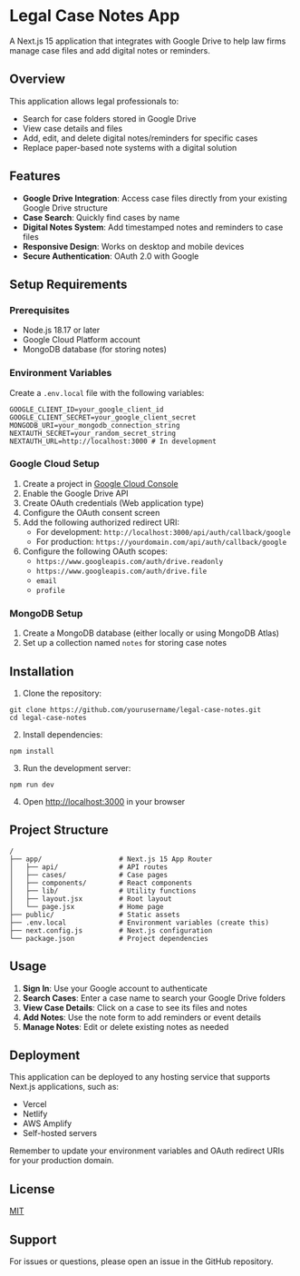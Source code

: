 # Legal Case Notes App

A Next.js 15 application that integrates with Google Drive to help law firms manage case files and add digital notes or reminders.

## Overview

This application allows legal professionals to:

- Search for case folders stored in Google Drive
- View case details and files
- Add, edit, and delete digital notes/reminders for specific cases
- Replace paper-based note systems with a digital solution

## Features

- **Google Drive Integration**: Access case files directly from your existing Google Drive structure
- **Case Search**: Quickly find cases by name
- **Digital Notes System**: Add timestamped notes and reminders to case files
- **Responsive Design**: Works on desktop and mobile devices
- **Secure Authentication**: OAuth 2.0 with Google

## Setup Requirements

### Prerequisites

- Node.js 18.17 or later
- Google Cloud Platform account
- MongoDB database (for storing notes)

### Environment Variables

Create a `.env.local` file with the following variables:

```
GOOGLE_CLIENT_ID=your_google_client_id
GOOGLE_CLIENT_SECRET=your_google_client_secret
MONGODB_URI=your_mongodb_connection_string
NEXTAUTH_SECRET=your_random_secret_string
NEXTAUTH_URL=http://localhost:3000 # In development
```

### Google Cloud Setup

1. Create a project in [Google Cloud Console](https://console.cloud.google.com/)
2. Enable the Google Drive API
3. Create OAuth credentials (Web application type)
4. Configure the OAuth consent screen
5. Add the following authorized redirect URI:
   - For development: `http://localhost:3000/api/auth/callback/google`
   - For production: `https://yourdomain.com/api/auth/callback/google`
6. Configure the following OAuth scopes:
   - `https://www.googleapis.com/auth/drive.readonly`
   - `https://www.googleapis.com/auth/drive.file`
   - `email`
   - `profile`

### MongoDB Setup

1. Create a MongoDB database (either locally or using MongoDB Atlas)
2. Set up a collection named `notes` for storing case notes

## Installation

1. Clone the repository:
```
git clone https://github.com/yourusername/legal-case-notes.git
cd legal-case-notes
```

2. Install dependencies:
```
npm install
```

3. Run the development server:
```
npm run dev
```

4. Open [http://localhost:3000](http://localhost:3000) in your browser

## Project Structure

```
/
├── app/                   # Next.js 15 App Router
│   ├── api/               # API routes
│   ├── cases/             # Case pages
│   ├── components/        # React components
│   ├── lib/               # Utility functions
│   ├── layout.jsx         # Root layout
│   └── page.jsx           # Home page
├── public/                # Static assets
├── .env.local             # Environment variables (create this)
├── next.config.js         # Next.js configuration
└── package.json           # Project dependencies
```

## Usage

1. **Sign In**: Use your Google account to authenticate
2. **Search Cases**: Enter a case name to search your Google Drive folders
3. **View Case Details**: Click on a case to see its files and notes
4. **Add Notes**: Use the note form to add reminders or event details
5. **Manage Notes**: Edit or delete existing notes as needed

## Deployment

This application can be deployed to any hosting service that supports Next.js applications, such as:

- Vercel
- Netlify
- AWS Amplify
- Self-hosted servers

Remember to update your environment variables and OAuth redirect URIs for your production domain.

## License

[MIT](LICENSE)

## Support

For issues or questions, please open an issue in the GitHub repository.